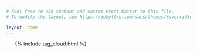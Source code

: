 ```yaml
---
# Feel free to add content and custom Front Matter to this file.
# To modify the layout, see https://jekyllrb.com/docs/themes/#overriding-theme-defaults

layout: home
---
```


<link rel="apple-touch-icon" sizes="120x120" href="logo_120x120.png">
<link rel="apple-touch-icon" sizes="152x152" href="logo_152x152.png">
<link rel="apple-touch-icon" sizes="180x180" href="logo_180x180.png">


<ul>
{% include tag_cloud.html %}
</ul>
